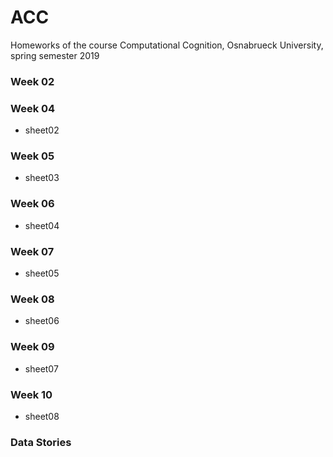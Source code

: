 # ACC
Homeworks of the course Computational Cognition, Osnabrueck University, spring semester 2019


### Week 02

### Week 04
- sheet02

### Week 05
- sheet03

### Week 06
- sheet04

### Week 07
- sheet05

### Week 08
- sheet06

### Week 09
- sheet07

### Week 10
- sheet08

### Data Stories
